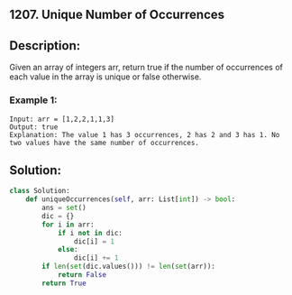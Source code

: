 ## 1207. Unique Number of Occurrences

## Description:

Given an array of integers arr, return true if the number of occurrences of each value in the array is unique or false otherwise.

### Example 1:

```
Input: arr = [1,2,2,1,1,3]
Output: true
Explanation: The value 1 has 3 occurrences, 2 has 2 and 3 has 1. No two values have the same number of occurrences.
```

## Solution:

```py
class Solution:
    def uniqueOccurrences(self, arr: List[int]) -> bool:
        ans = set()
        dic = {}
        for i in arr:
            if i not in dic:
                dic[i] = 1
            else:
                dic[i] += 1
        if len(set(dic.values())) != len(set(arr)):
            return False
        return True
```